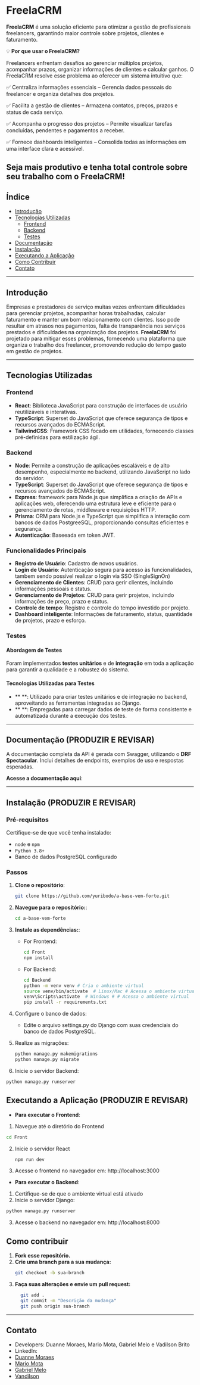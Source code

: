 # **FreelaCRM**

**FreelaCRM** é uma solução eficiente para otimizar a gestão de profissionais freelancers, garantindo maior controle sobre projetos, clientes e faturamento.

💡 **Por que usar o FreelaCRM?**

Freelancers enfrentam desafios ao gerenciar múltiplos projetos, acompanhar prazos, organizar informações de clientes e calcular ganhos. O FreelaCRM resolve esse problema ao oferecer um sistema intuitivo que:

✅ Centraliza informações essenciais – Gerencia dados pessoais do freelancer e organiza detalhes dos projetos.

✅ Facilita a gestão de clientes – Armazena contatos, preços, prazos e status de cada serviço.

✅ Acompanha o progresso dos projetos – Permite visualizar tarefas concluídas, pendentes e pagamentos a receber.

✅ Fornece dashboards inteligentes – Consolida todas as informações em uma interface clara e acessível.

Seja mais produtivo e tenha total controle sobre seu trabalho com o FreelaCRM!
---

## Índice

- [Introdução](#introdução)
- [Tecnologias Utilizadas](#tecnologias-utilizadas)
  - [Frontend](#frontend)
  - [Backend](#backend)
  - [Testes](#testes)
- [Documentação](#documentação)
- [Instalação](#instalação)
- [Executando a Aplicação](#executando-a-aplicação)
- [Como Contribuir](#como-contribuir)
- [Contato](#contato)

---

## Introdução

Empresas e prestadores de serviço muitas vezes enfrentam dificuldades para gerenciar projetos, acompanhar horas trabalhadas, calcular faturamento e manter um bom relacionamento com clientes. Isso pode resultar em atrasos nos pagamentos, falta de transparência nos serviços prestados e dificuldades na organização dos projetos.
**FreelaCRM** foi projetado para mitigar esses problemas, fornecendo uma plataforma que organiza o trabalho dos freelancer, promovendo redução do tempo gasto em gestão de projetos.

---

## Tecnologias Utilizadas

### **Frontend**

- **React**: Biblioteca JavaScript para construção de interfaces de usuário reutilizáveis e interativas.
- **TypeScript**: Superset do JavaScript que oferece segurança de tipos e recursos avançados do ECMAScript.
- **TailwindCSS**: Framework CSS focado em utilidades, fornecendo classes pré-definidas para estilização ágil.

### **Backend**

- **Node**: Permite a construção de aplicações escaláveis e de alto desempenho, especialmente no backend, utilizando JavaScript no lado do servidor.
- **TypeScript**: Superset do JavaScript que oferece segurança de tipos e recursos avançados do ECMAScript.
- **Express**: framework para Node.js que simplifica a criação de APIs e aplicações web, oferecendo uma estrutura leve e eficiente para o gerenciamento de rotas, middleware e requisições HTTP.
- **Prisma**: ORM para Node.js e TypeScript que simplifica a interação com bancos de dados PostgreeSQL, proporcionando consultas eficientes e segurança.
- **Autenticação**: Baseeada em token JWT.
  
### **Funcionalidades Principais**

- **Registro de Usuário**: Cadastro de novos usuários.
- **Login de Usuário**: Autenticação segura para acesso às funcionalidades, tambem sendo possível realizar o login via SSO (SingleSignOn)
- **Gerenciamento de Clientes**: CRUD para gerir clientes, incluindo informações pessoais e status.
- **Gerenciamento de Projetos**: CRUD para gerir projetos, incluindo informações de preço, prazo e status.
- **Controle de tempo**: Registro e controle do tempo investido por projeto.
- **Dashboard inteligente**: Informações de faturamento, status, quantidade de projetos, prazo e esforço.

### **Testes**
#### **Abordagem de Testes**
Foram implementados **testes unitários** e de **integração** em toda a aplicação para garantir a qualidade e a robustez do sistema.
#### **Tecnologias Utilizadas para Testes**
- ** **: Utilizado para criar testes unitários e de integração no backend, aproveitando as ferramentas integradas ao Django.
- ** **: Empregadas para carregar dados de teste de forma consistente e automatizada durante a execução dos testes.

---

## Documentação (PRODUZIR E REVISAR)

A documentação completa da API é gerada com Swagger, utilizando o **DRF Spectacular**. Inclui detalhes de endpoints, exemplos de uso e respostas esperadas.

**Acesse a documentação aqui**:

---

## Instalação (PRODUZIR E REVISAR)

### **Pré-requisitos**
Certifique-se de que você tenha instalado:
- `node` e `npm`
- `Python 3.8+`
- Banco de dados PostgreSQL configurado

### **Passos**

1. **Clone o repositório**:
   ```bash
   git clone https://github.com/yuribodo/a-base-vem-forte.git
    ```

2. **Navegue para o repositório:**:

   ```bash
   cd a-base-vem-forte
   ```

3. **Instale as dependências:**:

   - For Frontend:
   
     ```bash
     cd Front
     npm install
     ```

   - For Backend:

     ```bash
     cd Backend
     python -m venv venv # Cria o ambiente virtual
     source venv/bin/activate  # Linux/Mac # Acessa o ambiente virtual
     venv\Scripts\activate  # Windows # # Acessa o ambiente virtual
     pip install -r requirements.txt
     ```
    
4. Configure o banco de dados:
      - Edite o arquivo settings.py do Django com suas credenciais do banco de dados PostgreSQL.
5. Realize as migrações:
    ```bash
    python manage.py makemigrations
    python manage.py migrate
    ```
6. Inicie o servidor Backend:
  ```bash
  python manage.py runserver
  ```

## Executando a Aplicação (PRODUZIR E REVISAR)

- **Para executar o Frontend**:
1. Navegue até o diretório do Frontend
  ```bash
  cd Front
  ```
2. Inicie o servidor React
   ```bash
   npm run dev
   ```
3. Acesse o frontend no navegador em: http://localhost:3000

- **Para executar o Backend**:
1. Certifique-se de que o ambiente virtual está ativado
2. Inicie o servidor Django:
  ```bash
  python manage.py runserver
  ```
3. Acesse o backend no navegador em: http://localhost:8000
  

## Como contribuir
1. **Fork esse repositório.**
2. **Crie uma branch para a sua mudança:**
   ```bash
   git checkout -b sua-branch
   ```
3. **Faça suas alterações e envie um pull request:**
   ```bash
     git add .
     git commit -m "Descrição da mudança"
     git push origin sua-branch
   ```
---

## Contato
- Developers: Duanne Moraes, Mario Mota, Gabriel Melo e Vadilson Brito
- LinkedIn:
- [Duanne Moraes](https://www.linkedin.com/in/duanne-moraes-7a0376278/)
- [Mario Mota](https://www.linkedin.com/in/mario-yuri-mota-lara-1a801b272/)
- [Gabriel Melo](https://www.linkedin.com/in/gabrielmelo7/)
- [Vandilson](https://www.linkedin.com/in/vandilson-brito-desenvolvedor-frontend/)
